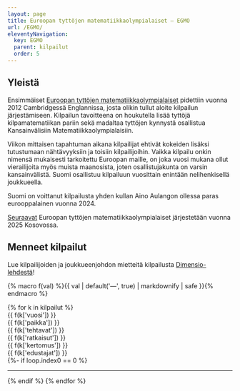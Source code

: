 ```yaml
---
layout: page
title: Euroopan tyttöjen matematiikkaolympialaiset – EGMO
url: /EGMO/
eleventyNavigation:
  key: EGMO
  parent: kilpailut
  order: 5
---
```


## Yleistä

Ensimmäiset [Euroopan tyttöjen matematiikkaolympialaiset](https://www.egmo.org/)
pidettiin vuonna 2012 Cambridgessä Englannissa, josta olikin tullut aloite kilpailun järjestämiseen. 
Kilpailun tavoitteena on houkutella lisää tyttöjä kilpamatematiikan pariin sekä madaltaa tyttöjen kynnystä
osallistua Kansainvälisiin Matematiikkaolympialaisiin. 

Viikon mittaisen tapahtuman aikana kilpailijat ehtivät kokeiden lisäksi tutustumaan nähtävyyksiin
ja toisiin kilpailijoihin. Vaikka kilpailu onkin nimensä mukaisesti tarkoitettu Euroopan maille,
on joka vuosi mukana ollut vierailijoita myös muista maanosista, joten osallistujakunta on varsin kansainvälistä.
Suomi osallistuu kilpailuun vuosittain enintään nelihenkisellä joukkueella.

Suomi on voittanut kilpailusta yhden kullan Aino Aulangon ollessa paras eurooppalainen vuonna 2024. 

[Seuraavat](https://www.egmo.org/egmos/egmo14/) Euroopan tyttöjen matematiikkaolympialaiset järjestetään vuonna 2025 Kosovossa.

## Menneet kilpailut

Lue kilpailijoiden ja joukkueenjohdon mietteitä kilpailusta [Dimensio-lehdestä](https://dimensiolehti.fi/?s=egmo)!

{% macro f(val) %}{{ val | default('&mdash;', true) | markdownify | safe }}{% endmacro %}

<div role="list">
{% for k in kilpailut %}
<div class="row flex-wrap mb-2" role="listitem">
<div class="col-1 col-lg-1">{{ f(k['vuosi']) }}</div>
<div class="col-3 col-lg-2">{{ f(k['paikka']) }}</div>
<div class="col-2 col-lg-1">{{ f(k['tehtavat']) }}</div>
<div class="col-3 col-lg-2">{{ f(k['ratkaisut']) }}</div>
<div class="col-3 col-lg-1">{{ f(k['kertomus']) }}</div>
<div class="col-12 col-sm-11 offset-sm-1 col-lg-4">{{ f(k['edustajat']) }}</div>
</div>
{%- if loop.index0 == 0 %}<hr>{% endif %}
{% endfor %}
</div>
